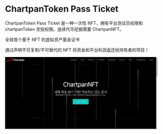 # ChartpanToken Pass Ticket

ChartpanToken Pass Ticket 是一种一次性 NFT，拥有平台测试员权限和 chartpanToken 空投权限。连续代币挖掘需要 ChartpanNFT。

全球首个基于 NFT 的虚拟资产基金证书

通过声明不可复制/不可替代的 NFT 将资金和平台利润返还给持有者的项目！

![nft](761242123.png)
